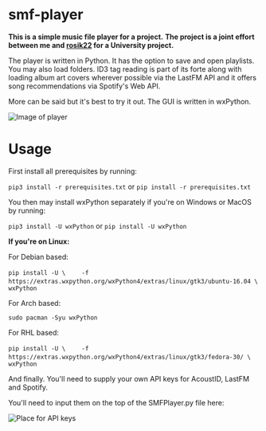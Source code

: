 # smf-player

**This is a simple music file player for a project.**
**The project is a joint effort between me and [rosik22](https://www.github.com/rosik22 "rosik22") for a University project.**

The player is written in Python. It has the option to save and open playlists. You may also load folders.
ID3 tag reading is part of its forte along with loading album art covers wherever possible via the LastFM API and it offers 
song recommendations via Spotify's Web API.

More can be said but it's best to try it out. The GUI is written in wxPython.



![Image of player](https://github.com/roterabe/smf-player/blob/master/example.png)



# Usage

First install all prerequisites by running:

`pip3 install -r prerequisites.txt` or `pip install -r prerequisites.txt`

You then may install wxPython separately if you're on Windows or MacOS by running:

`pip3 install -U wxPython` or `pip install -U wxPython`

**If you're on Linux:**

For Debian based:

`pip install -U \`
`    -f https://extras.wxpython.org/wxPython4/extras/linux/gtk3/ubuntu-16.04 \`
`    wxPython`

For Arch based:

`sudo pacman -Syu wxPython`

For RHL based:

`pip install -U \`
`    -f https://extras.wxpython.org/wxPython4/extras/linux/gtk3/fedora-30/ \`
`    wxPython`


And finally. You'll need to supply your own API keys for AcoustID, LastFM and Spotify.

You'll need to input them on the top of the SMFPlayer.py file here:

![Place for API keys](https://github.com/roterabe/smf-player/blob/master/keys.png)

